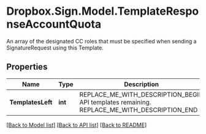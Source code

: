 # Dropbox.Sign.Model.TemplateResponseAccountQuota
An array of the designated CC roles that must be specified when sending a SignatureRequest using this Template.

## Properties

Name | Type | Description | Notes
------------ | ------------- | ------------- | -------------
**TemplatesLeft** | **int** | REPLACE_ME_WITH_DESCRIPTION_BEGIN API templates remaining. REPLACE_ME_WITH_DESCRIPTION_END | [optional] **ApiSignatureRequestsLeft** | **int** | REPLACE_ME_WITH_DESCRIPTION_BEGIN API signature requests remaining. REPLACE_ME_WITH_DESCRIPTION_END | [optional] **DocumentsLeft** | **int** | REPLACE_ME_WITH_DESCRIPTION_BEGIN Signature requests remaining. REPLACE_ME_WITH_DESCRIPTION_END | [optional] **SmsVerificationsLeft** | **int** | REPLACE_ME_WITH_DESCRIPTION_BEGIN SMS verifications remaining. REPLACE_ME_WITH_DESCRIPTION_END | [optional] 

[[Back to Model list]](../README.md#documentation-for-models) [[Back to API list]](../README.md#documentation-for-api-endpoints) [[Back to README]](../README.md)

